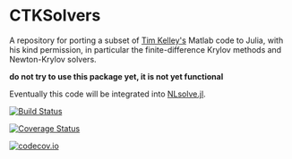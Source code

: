 
# CTKSolvers

A repository for porting a subset of [Tim Kelley's](http://www4.ncsu.edu/~ctk/) Matlab code to Julia, with his kind permission, in particular the finite-difference Krylov methods and Newton-Krylov solvers.

**do not try to use this package yet, it is not yet functional**

Eventually this code will be integrated into [NLsolve.jl](https://github.com/JuliaNLSolvers/NLsolve.jl).



[![Build Status](https://travis-ci.org/cortner/CTKSolvers.jl.svg?branch=master)](https://travis-ci.org/cortner/CTKSolvers.jl)

[![Coverage Status](https://coveralls.io/repos/cortner/CTKSolvers.jl/badge.svg?branch=master&service=github)](https://coveralls.io/github/cortner/CTKSolvers.jl?branch=master)

[![codecov.io](http://codecov.io/github/cortner/CTKSolvers.jl/coverage.svg?branch=master)](http://codecov.io/github/cortner/CTKSolvers.jl?branch=master)
